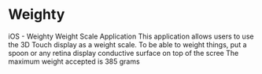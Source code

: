# Weighty
iOS - Weighty Weight Scale Application
This application allows users to use the 3D Touch display as a weight scale.
To be able to weight things, put a spoon or any retina display conductive surface on top of the scree
The maximum weight accepted is 385 grams
